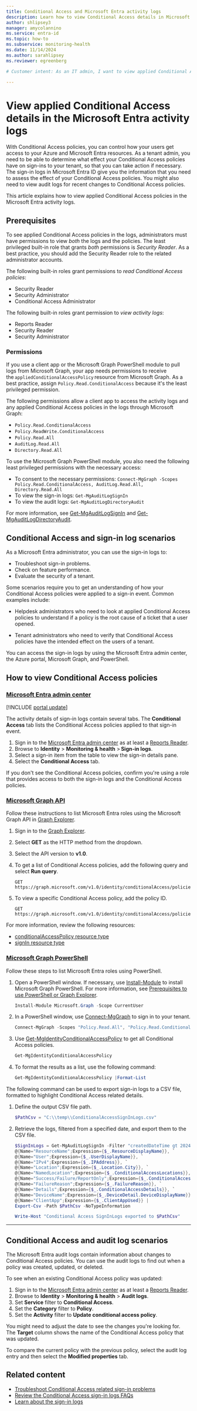```yaml
---
title: Conditional Access and Microsoft Entra activity logs
description: Learn how to view Conditional Access details in Microsoft Entra activity logs so that you can assess the effect of your policies.
author: shlipsey3
manager: amycolannino
ms.service: entra-id
ms.topic: how-to
ms.subservice: monitoring-health
ms.date: 11/14/2024
ms.author: sarahlipsey
ms.reviewer: egreenberg

# Customer intent: As an IT admin, I want to view applied Conditional Access details in the Microsoft Entra sign-in logs so that I can assess the effect of any policies in place.

---
```


# View applied Conditional Access details in the Microsoft Entra activity logs

With Conditional Access policies, you can control how your users get access to your Azure and Microsoft Entra resources. As a tenant admin, you need to be able to determine what effect your Conditional Access policies have on sign-ins to your tenant, so that you can take action if necessary. The sign-in logs in Microsoft Entra ID give you the information that you need to assess the effect of your Conditional Access policies. You might also need to view audit logs for recent changes to Conditional Access policies.

This article explains how to view applied Conditional Access policies in the Microsoft Entra activity logs.

## Prerequisites

To see applied Conditional Access policies in the logs, administrators must have permissions to view *both* the logs and the policies. The least privileged built-in role that grants *both* permissions is *Security Reader*. As a best practice, you should add the Security Reader role to the related administrator accounts.

The following built-in roles grant permissions to *read Conditional Access policies*:

- Security Reader
- Security Administrator
- Conditional Access Administrator

The following built-in roles grant permission to *view activity logs*:

- Reports Reader
- Security Reader
- Security Administrator

### Permissions

If you use a client app or the Microsoft Graph PowerShell module to pull logs from Microsoft Graph, your app needs permissions to receive the `appliedConditionalAccessPolicy` resource from Microsoft Graph. As a best practice, assign `Policy.Read.ConditionalAccess` because it's the least privileged permission.

The following permissions allow a client app to access the activity logs and any applied Conditional Access policies in the logs through Microsoft Graph:

- `Policy.Read.ConditionalAccess`
- `Policy.ReadWrite.ConditionalAccess`
- `Policy.Read.All`
- `AuditLog.Read.All`
- `Directory.Read.All`

To use the Microsoft Graph PowerShell module, you also need the following least privileged permissions with the necessary access:

- To consent to the necessary permissions: `Connect-MgGraph -Scopes Policy.Read.ConditionalAccess, AuditLog.Read.All, Directory.Read.All`
- To view the sign-in logs: `Get-MgAuditLogSignIn`
- To view the audit logs: `Get-MgAuditLogDirectoryAudit`

For more information, see [Get-MgAuditLogSignIn](/powershell/module/microsoft.graph.reports/get-mgauditlogsignin) and [Get-MgAuditLogDirectoryAudit](/powershell/module/microsoft.graph.reports/get-mgauditlogdirectoryaudit).

## Conditional Access and sign-in log scenarios

As a Microsoft Entra administrator, you can use the sign-in logs to:

- Troubleshoot sign-in problems.
- Check on feature performance.
- Evaluate the security of a tenant.

Some scenarios require you to get an understanding of how your Conditional Access policies were applied to a sign-in event. Common examples include:

- Helpdesk administrators who need to look at applied Conditional Access policies to understand if a policy is the root cause of a ticket that a user opened.

- Tenant administrators who need to verify that Conditional Access policies have the intended effect on the users of a tenant.

You can access the sign-in logs by using the Microsoft Entra admin center, the Azure portal, Microsoft Graph, and PowerShell.  

## How to view Conditional Access policies
<a name='view-conditional-access-policies-in-azure-ad-sign-in-logs'></a>

### [Microsoft Entra admin center](#tab/microsoft-entra-admin-center)

[!INCLUDE [portal update](../../includes/portal-update.md)]

The activity details of sign-in logs contain several tabs. The **Conditional Access** tab lists the Conditional Access policies applied to that sign-in event.

1. Sign in to the [Microsoft Entra admin center](https://entra.microsoft.com) as at least a [Reports Reader](../role-based-access-control/permissions-reference.md#reports-reader).
1. Browse to **Identity** > **Monitoring & health** > **Sign-in logs**.
1. Select a sign-in item from the table to view the sign-in details pane.  
1. Select the **Conditional Access** tab.

If you don't see the Conditional Access policies, confirm you're using a role that provides access to both the sign-in logs and the Conditional Access policies.

### [Microsoft Graph API](#tab/microsoft-graph-api)

Follow these instructions to list Microsoft Entra roles using the Microsoft Graph API in [Graph Explorer](https://aka.ms/ge).

1. Sign in to the [Graph Explorer](https://aka.ms/ge).
1. Select **GET** as the HTTP method from the dropdown. 
1. Select the API version to **v1.0**.
1. To get a list of Conditional Access policies, add the following query and select **Run query**.

   ```http
   GET https://graph.microsoft.com/v1.0/identity/conditionalAccess/policies
   ```

1. To view a specific Conditional Access policy, add the policy ID.

   ```http
   GET https://graph.microsoft.com/v1.0/identity/conditionalAccess/policies/{id}
   ```

For more information, review the following resources:

- [conditionalAccessPolicy resource type](/graph/api/resources/conditionalaccesspolicy)
- [signIn resource type](/graph/api/resources/signin)

### [Microsoft Graph PowerShell](#tab/microsoft-graph-powershell)

Follow these steps to list Microsoft Entra roles using PowerShell.

1. Open a PowerShell window. If necessary, use [Install-Module](/powershell/module/powershellget/install-module) to install Microsoft Graph PowerShell. For more information, see [Prerequisites to use PowerShell or Graph Explorer](../role-based-access-control/prerequisites.md).

    ```powershell
    Install-Module Microsoft.Graph -Scope CurrentUser
    ```

2. In a PowerShell window, use [Connect-MgGraph](/powershell/microsoftgraph/authentication-commands#using-connect-mggraph) to sign in to your tenant.

    ```powershell
    Connect-MgGraph -Scopes "Policy.Read.All", "Policy.Read.ConditionalAccess"
    ```

3. Use [Get-MgIdentityConditionalAccessPolicy](/powershell/module/microsoft.graph.identity.signins/get-mgidentityconditionalaccesspolicy) to get all Conditional Access policies.

    ```powershell
    Get-MgIdentityConditionalAccessPolicy
    ```

4. To format the results as a list, use the following command:

    ```powershell
    Get-MgIdentityConditionalAccessPolicy |Format-List
    ```

The following command can be used to export sign-in logs to a CSV file, formatted to highlight Conditional Access related details.

1. Define the output CSV file path.

    ```powershell
    $PathCsv = "C:\\temp\\ConditionalAccessSignInLogs.csv"
    ```
1. Retrieve the logs, filtered from a specified date, and export them to the CSV file.

    ```powershell
    $SignInLogs = Get-MgAuditLogSignIn -Filter "createdDateTime gt 2024-11-10T05:30:00.0Z" | Select-Object `
    @{Name="ResourceName";Expression={$_.ResourceDisplayName}}, `
    @{Name="User";Expression={$_.UserDisplayName}}, `
    @{Name="IPv4";Expression={$_.IPAddress}}, `
    @{Name="Location";Expression={$_.Location.City}}, `
    @{Name="NamedLocation";Expression={$_.ConditionalAccessLocations}}, `
    @{Name="Success/Failure/ReportOnly";Expression={$_.ConditionalAccessStatus}}, `
    @{Name="FailureReason";Expression={$_.FailureReason}}, `
    @{Name="Details";Expression={$_.ConditionalAccessDetails}}, `
    @{Name="DeviceName";Expression={$_.DeviceDetail.DeviceDisplayName}}, `
    @{Name="ClientApp";Expression={$_.ClientAppUsed}} | 
    Export-Csv -Path $PathCsv -NoTypeInformation

    Write-Host "Conditional Access SignInLogs exported to $PathCsv"
    ```

---

## Conditional Access and audit log scenarios

The Microsoft Entra audit logs contain information about changes to Conditional Access policies. You can use the audit logs to find out when a policy was created, updated, or deleted.

To see when an existing Conditional Access policy was updated:

1. Sign in to the [Microsoft Entra admin center](https://entra.microsoft.com) as at least a [Reports Reader](../role-based-access-control/permissions-reference.md#reports-reader).
1. Browse to **Identity** > **Monitoring & health** > **Audit logs**.
1. Set **Service** filter to **Conditional Access**.
1. Set the **Category** filter to **Policy**.
1. Set the **Activity** filter to **Update conditional access policy**.

You might need to adjust the date to see the changes you're looking for. The **Target** column shows the name of the Conditional Access policy that was updated.

To compare the current policy with the previous policy, select the audit log entry and then select the **Modified properties** tab.

## Related content

- [Troubleshoot Conditional Access related sign-in problems](../conditional-access/troubleshoot-conditional-access.md#microsoft-entra-sign-in-events)
- [Review the Conditional Access sign-in logs FAQs](reports-faq.yml#conditional-access)
- [Learn about the sign-in logs](concept-sign-ins.md)
